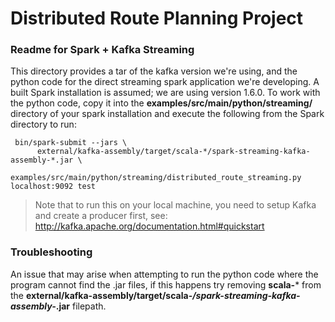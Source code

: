 

# Distributed Route Planning Project
### Readme for Spark + Kafka Streaming 
 
 This directory provides a tar of the kafka version we're using, and the python code for the direct streaming spark application we're developing. A built Spark installation is assumed; we are using version 1.6.0. To work with the python code, copy it into the **examples/src/main/python/streaming/** directory of your spark installation and execute the following from the Spark directory to run: 
```
 bin/spark-submit --jars \
      external/kafka-assembly/target/scala-*/spark-streaming-kafka-assembly-*.jar \
      examples/src/main/python/streaming/distributed_route_streaming.py localhost:9092 test
```
> Note that to run this on your local machine, you need to setup Kafka and create a producer first, see: http://kafka.apache.org/documentation.html#quickstart

### Troubleshooting

An issue that may arise when attempting to run the python code where the program cannot find the .jar files, if this happens try removing **scala-*** from the **external/kafka-assembly/target/scala-*/spark-streaming-kafka-assembly-*.jar** filepath.
